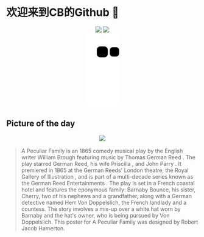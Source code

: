 
# 欢迎来到CB的Github 👋

<div align="center">
  <img height="137px" src="https://github-readme-stats.vercel.app/api?username=SuperCB&show_icons=true&theme=radical" />
  <img height="137px" src="https://github-readme-stats.vercel.app/api/top-langs/?username=SuperCB&hide_title=true&hide_border=true&layout=compact&langs_count=6&text_color=000&icon_color=fff" />
</div>


<div align="center">
    <img src="./contribution-snake/github-contribution-grid-snake.svg" />
</div>



## Picture of the day
<div align="center">
  <img width=400px src="https://upload.wikimedia.org/wikipedia/commons/thumb/9/9e/William_Brough%27s_A_Peculiar_Family_-_Royal_Gallery_of_Illustration.jpg/960px-William_Brough%27s_A_Peculiar_Family_-_Royal_Gallery_of_Illustration.jpg" />
</div>

>A Peculiar Family  is an 1865 comedy musical play by the English writer  William Brough  featuring music by  Thomas German Reed . The play starred German Reed, his wife  Priscilla , and  John Parry . It premiered in 1865 at the German Reeds' London theatre, the  Royal Gallery of Illustration , and is part of a multi-decade series known as the  German Reed Entertainments . The play is set in a French coastal hotel and features the eponymous family: Barnaby Bounce, his sister, Cherry, two of his nephews and a grandfather, along with a German detective named Herr Von Doppelslich, the French landlady and a countess. The story involves a mix-up over a white hat worn by Barnaby and the hat's owner, who is being pursued by Von Doppelslich. This poster for  A Peculiar Family  was designed by Robert Jacob Hamerton.


